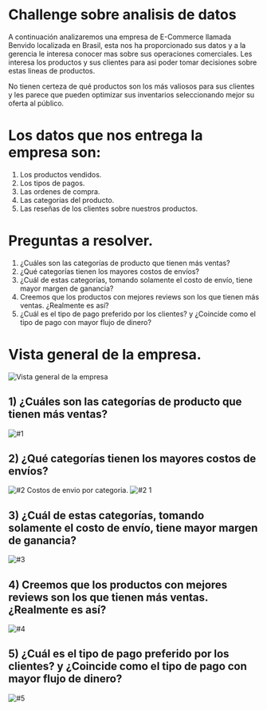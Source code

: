# Challenge sobre analisis de datos
A continuación analizaremos una empresa de E-Commerce llamada Benvido localizada en Brasil, esta nos ha proporcionado sus datos y 
a la gerencia le interesa conocer mas sobre sus operaciones comerciales. Les interesa los productos y sus clientes para asi poder
tomar decisiones sobre estas lineas de productos.


No tienen certeza de qué productos son los más valiosos para sus clientes y les parece que pueden optimizar sus inventarios seleccionando mejor su oferta al público. 
# Los datos que nos entrega la empresa son:
1. Los productos vendidos.
2. Los tipos de pagos.
3. Las ordenes de compra.
4. Las categorias del producto.
5. Las reseñas de los clientes sobre nuestros productos.

# Preguntas a resolver.
1) ¿Cuáles son las categorías de producto que tienen más ventas?
2) ¿Qué categorías tienen los mayores costos de envíos?
3) ¿Cuál de estas categorías, tomando solamente el costo de envío, tiene mayor margen de ganancia?
4) Creemos que los productos con mejores reviews son los que tienen más ventas. ¿Realmente es así?
5) ¿Cuál es el tipo de pago preferido por los clientes? y ¿Coincide como el tipo de pago con mayor flujo de dinero?

# Vista general de la empresa.
![Vista general de la empresa](https://github.com/arielLgonzalez/Proyecto-1/assets/102005610/2bc5f360-b167-4359-aef8-8d0b643c0d30)


## 1) ¿Cuáles son las categorías de producto que tienen más ventas?
![#1](https://github.com/arielLgonzalez/Proyecto-1/assets/102005610/65b05eab-2751-4c78-b193-5044d80cdf80)
## 2) ¿Qué categorías tienen los mayores costos de envíos?
![#2](https://github.com/arielLgonzalez/Proyecto-1/assets/102005610/45abf498-4f26-4ba6-8906-97bc28aa5b6b)
Costos de envio por categoria.
![#2 1](https://github.com/arielLgonzalez/Proyecto-1/assets/102005610/92ae9b40-de74-4e0f-aae2-655f5d870928)
## 3) ¿Cuál de estas categorías, tomando solamente el costo de envío, tiene mayor margen de ganancia?
![#3](https://github.com/arielLgonzalez/Proyecto-1/assets/102005610/9fee74a8-7e91-4dc9-93f0-d548b8a5a6cb)
## 4) Creemos que los productos con mejores reviews son los que tienen más ventas. ¿Realmente es así?
![#4](https://github.com/arielLgonzalez/Proyecto-1/assets/102005610/80682520-32c5-4885-8ec7-55ec07a8b2bc)
## 5) ¿Cuál es el tipo de pago preferido por los clientes? y ¿Coincide como el tipo de pago con mayor flujo de dinero?
![#5](https://github.com/arielLgonzalez/Proyecto-1/assets/102005610/27d01e6b-fa1b-4242-b8c5-ce2dea338991)
